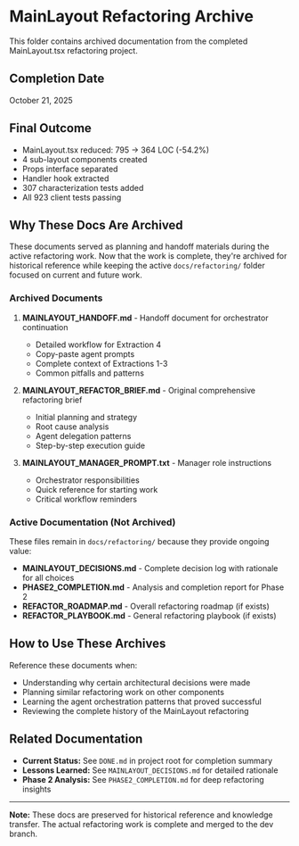 # MainLayout Refactoring Archive

This folder contains archived documentation from the completed MainLayout.tsx refactoring project.

## Completion Date
October 21, 2025

## Final Outcome
- MainLayout.tsx reduced: 795 → 364 LOC (-54.2%)
- 4 sub-layout components created
- Props interface separated
- Handler hook extracted
- 307 characterization tests added
- All 923 client tests passing

## Why These Docs Are Archived

These documents served as planning and handoff materials during the active refactoring work. Now that the work is complete, they're archived for historical reference while keeping the active `docs/refactoring/` folder focused on current and future work.

### Archived Documents

1. **MAINLAYOUT_HANDOFF.md** - Handoff document for orchestrator continuation
   - Detailed workflow for Extraction 4
   - Copy-paste agent prompts
   - Complete context of Extractions 1-3
   - Common pitfalls and patterns

2. **MAINLAYOUT_REFACTOR_BRIEF.md** - Original comprehensive refactoring brief
   - Initial planning and strategy
   - Root cause analysis
   - Agent delegation patterns
   - Step-by-step execution guide

3. **MAINLAYOUT_MANAGER_PROMPT.txt** - Manager role instructions
   - Orchestrator responsibilities
   - Quick reference for starting work
   - Critical workflow reminders

### Active Documentation (Not Archived)

These files remain in `docs/refactoring/` because they provide ongoing value:

- **MAINLAYOUT_DECISIONS.md** - Complete decision log with rationale for all choices
- **PHASE2_COMPLETION.md** - Analysis and completion report for Phase 2
- **REFACTOR_ROADMAP.md** - Overall refactoring roadmap (if exists)
- **REFACTOR_PLAYBOOK.md** - General refactoring playbook (if exists)

## How to Use These Archives

Reference these documents when:
- Understanding why certain architectural decisions were made
- Planning similar refactoring work on other components
- Learning the agent orchestration patterns that proved successful
- Reviewing the complete history of the MainLayout refactoring

## Related Documentation

- **Current Status:** See `DONE.md` in project root for completion summary
- **Lessons Learned:** See `MAINLAYOUT_DECISIONS.md` for detailed rationale
- **Phase 2 Analysis:** See `PHASE2_COMPLETION.md` for deep refactoring insights

---

**Note:** These docs are preserved for historical reference and knowledge transfer. The actual refactoring work is complete and merged to the dev branch.
